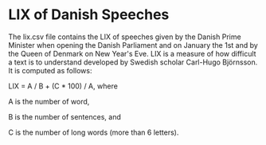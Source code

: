 LIX of Danish Speeches
========
The lix.csv file contains the LIX of speeches given by the Danish Prime Minister when opening the Danish Parliament and on January the 1st and by the Queen of Denmark on New Year's Eve. LIX is a measure of how difficult a text is to understand developed by Swedish scholar Carl-Hugo Björnsson. It is computed as follows:

LIX = A / B + (C * 100) / A, where

A is the number of word,

B is the number of sentences, and

C is the number of long words (more than 6 letters).
